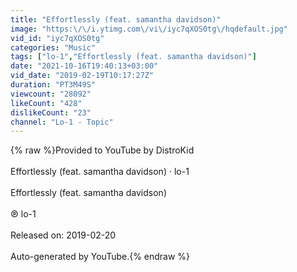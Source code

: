 ```yaml
---
title: "Effortlessly (feat. samantha davidson)"
image: "https:\/\/i.ytimg.com\/vi\/iyc7qXOS0tg\/hqdefault.jpg"
vid_id: "iyc7qXOS0tg"
categories: "Music"
tags: ["lo-1","Effortlessly (feat. samantha davidson)"]
date: "2021-10-16T19:40:13+03:00"
vid_date: "2019-02-19T10:17:27Z"
duration: "PT3M49S"
viewcount: "28092"
likeCount: "428"
dislikeCount: "23"
channel: "Lo-1 - Topic"
---
```

{% raw %}Provided to YouTube by DistroKid<br /><br />Effortlessly (feat. samantha davidson) · lo-1<br /><br />Effortlessly (feat. samantha davidson)<br /><br />℗ lo-1<br /><br />Released on: 2019-02-20<br /><br />Auto-generated by YouTube.{% endraw %}
